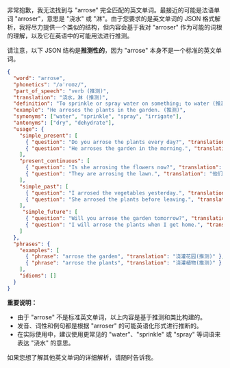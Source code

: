 非常抱歉，我无法找到与 "arrose" 完全匹配的英文单词。最接近的可能是法语单词 "arroser"，意思是 "浇水" 或 "淋"。由于您要求的是英文单词的 JSON 格式解析，我将尽力提供一个类似的结构，但内容会基于我对 "arroser" 作为可能的词根的理解，以及它在英语中的可能用法进行推测。

请注意，以下 JSON 结构是**推测性的**，因为 "arrose" 本身不是一个标准的英文单词。

```json
{
  "word": "arrose",
  "phonetics": "/əˈroʊz/",
  "part_of_speech": "verb (推测)",
  "translation": "浇水，淋 (推测)",
  "definition": "To sprinkle or spray water on something; to water (推测).",
  "example": "He arroses the plants in the garden. (推测)",
  "synonyms": ["water", "sprinkle", "spray", "irrigate"],
  "antonyms": ["dry", "dehydrate"],
  "usage": {
    "simple_present": [
      { "question": "Do you arrose the plants every day?", "translation": "你每天浇水吗？(推测)" },
      { "question": "He arroses the garden in the morning.", "translation": "他早上给花园浇水。(推测)" }
    ],
    "present_continuous": [
      { "question": "Is she arrosing the flowers now?", "translation": "她现在在给花浇水吗？(推测)" },
      { "question": "They are arrosing the lawn.", "translation": "他们正在给草坪浇水。(推测)" }
    ],
    "simple_past": [
      { "question": "I arrosed the vegetables yesterday.", "translation": "我昨天给蔬菜浇水了。(推测)" },
      { "question": "She arrosed the plants before leaving.", "translation": "她离开前给植物浇了水。(推测)" }
    ],
     "simple_future": [
      { "question": "Will you arrose the garden tomorrow?", "translation": "你明天会浇灌花园吗？(推测)" },
      { "question": "I will arrose the plants when I get home.", "translation": "我回家后会给植物浇水。(推测)" }
    ]
  },
  "phrases": {
    "examples": [
      { "phrase": "arrose the garden", "translation": "浇灌花园(推测)" },
      { "phrase": "arrose the plants", "translation": "浇灌植物(推测)" }
    ],
    "idioms": []
  }
}
```

**重要说明：**

*   由于 "arrose" 不是标准英文单词，以上内容是基于推测和类比构建的。
*   发音、词性和例句都是根据 "arroser" 的可能英语化形式进行推断的。
*   在实际使用中，建议使用更常见的 "water"、"sprinkle" 或 "spray" 等词语来表达 "浇水" 的意思。

如果您想了解其他英文单词的详细解析，请随时告诉我。
 